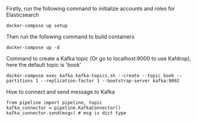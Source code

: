 Firstly, run the following command to initialize accounts and roles for Elasticsearch

```
docker-compose up setup
```

Then run the following command to build containers

```
docker-compose up -d
```

Command to create a Kafka topic (Or go to localhost:9000 to use Kafdrop), here the default topic is 'book'

```
docker-compose exec kafka kafka-topics.sh --create --topic book --partitions 1 --replication-factor 1 --bootstrap-server kafka:9092
```

How to connect and send message to Kafka

```
from pipeline import pipeline, topic
kafka_connector = pipeline.KafkaConnector()
kafka_connector.send(msg=) # msg is dict type
```
